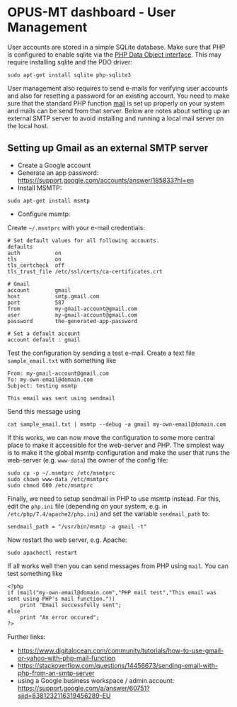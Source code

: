 
# OPUS-MT dashboard - User Management

User accounts are stored in a simple SQLite database. Make sure that PHP is configured to enable sqlite via the [PHP Data Object interface](https://www.php.net/manual/en/book.pdo.php). This may require installing sqlite and the PDO driver:

```
sudo apt-get install sqlite php-sqlite3
```

User management also requires to send e-mails for verifying user accounts and also for resetting a password for an existing account. You need to make sure that the standard PHP function [mail](https://www.php.net/manual/en/function.mail.php) is set up properly on your system and mails can be send from that server. Below are notes about setting up an external SMTP server to avoid installing and running a local mail server on the local host.


## Setting up Gmail as an external SMTP server


* Create a Google account
* Generate an app password: https://support.google.com/accounts/answer/185833?hl=en
* Install MSMTP:

```
sudo apt-get install msmtp
```

* Configure msmtp:

Create `~/.msmtprc` with your e-mail credentials:

```
# Set default values for all following accounts.
defaults
auth           on
tls            on
tls_certcheck  off
tls_trust_file /etc/ssl/certs/ca-certificates.crt

# Gmail
account        gmail
host           smtp.gmail.com
port           587
from           my-gmail-account@gmail.com
user           my-gmail-account@gmail.com
password       the-generated-app-password

# Set a default account
account default : gmail
```

Test the configuration by sending a test e-mail. Create a text file `sample_email.txt` with something like

```
From: my-gmail-account@gmail.com
To: my-own-email@domain.com
Subject: testing msmtp

This email was sent using sendmail
```

Send this message using

```
cat sample_email.txt | msmtp --debug -a gmail my-own-email@domain.com
```

If this works, we can now move the configuration to some more central place to make it accessible for the web-server and PHP. The simplest way is to make it the global msmtp configuration and make the user that runs the web-server (e.g. `www-data`) the owner of the config file:

```
sudo cp -p ~/.msmtprc /etc/msmtprc
sudo chown www-data /etc/msmtprc
sudo chmod 600 /etc/msmtprc
```

Finally, we need to setup sendmail in PHP to use msmtp instead. For this, edit the `php.ini` file (depending on your system, e.g. in `/etc/php/7.4/apache2/php.ini`) and set the variable `sendmail_path` to:

```
sendmail_path = "/usr/bin/msmtp -a gmail -t"
```

Now restart the web server, e.g. Apache:

```
sudo apachectl restart
```

If all works well then you can send messages from PHP using `mail`. You can test something like

```
<?php
if (mail("my-own-email@domain.com","PHP mail test","This email was sent using PHP's mail function."))
    print "Email successfully sent";
else
    print "An error occured";
?>
```



Further links:

* https://www.digitalocean.com/community/tutorials/how-to-use-gmail-or-yahoo-with-php-mail-function
* https://stackoverflow.com/questions/14456673/sending-email-with-php-from-an-smtp-server
* using a Google business workspace / admin account: https://support.google.com/a/answer/60751?sjid=8381232116319456289-EU

